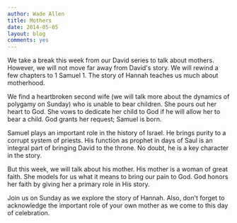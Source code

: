 ```yaml
---
author: Wade Allen
title: Mothers
date: 2014-05-05
layout: blog
comments: yes
---
```

 
We take a break this week from our David series to talk about mothers. However, we will not move far away from David's story. We will rewind a few chapters to 1 Samuel 1. The story of Hannah teaches us much about motherhood. 

We find a heartbroken second wife (we will talk more about the dynamics of polygamy on Sunday) who is unable to bear children. She pours out her heart to God. She vows to dedicate her child to God if he will allow her to bear a child. God grants her request; Samuel is born.

Samuel plays an important role in the history of Israel. He brings purity to a corrupt system of priests. His function as prophet in days of Saul is an integral part of bringing David to the throne. No doubt, he is a key character in the story.

But this week, we will talk about his mother. His mother is a woman of great faith. She models for us what it means to bring our pain to God. God honors her faith by giving her a primary role in His story. 

Join us on Sunday as we explore the story of Hannah. Also, don't forget to acknowledge the important role of your own mother as we come to this day of celebration.
